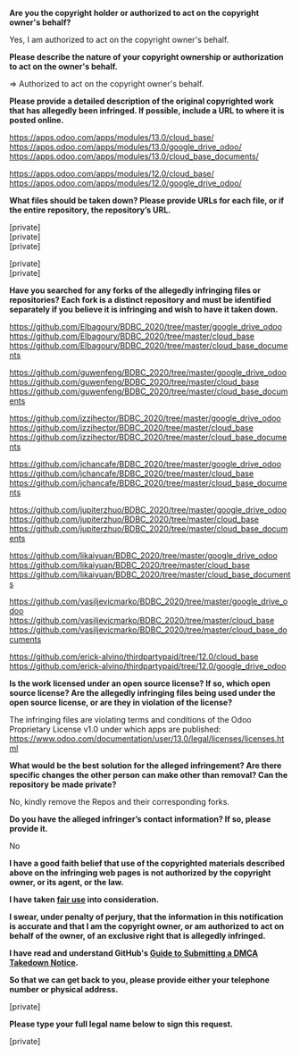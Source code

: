 **Are you the copyright holder or authorized to act on the copyright owner's behalf?**

Yes, I am authorized to act on the copyright owner's behalf.

**Please describe the nature of your copyright ownership or authorization to act on the owner's behalf.**

=> Authorized to act on the copyright owner's behalf.

**Please provide a detailed description of the original copyrighted work that has allegedly been infringed. If possible, include a URL to where it is posted online.**

https://apps.odoo.com/apps/modules/13.0/cloud_base/  
https://apps.odoo.com/apps/modules/13.0/google_drive_odoo/  
https://apps.odoo.com/apps/modules/13.0/cloud_base_documents/  

https://apps.odoo.com/apps/modules/12.0/cloud_base/  
https://apps.odoo.com/apps/modules/12.0/google_drive_odoo/

**What files should be taken down? Please provide URLs for each file, or if the entire repository, the repository’s URL.**

[private]  
[private]  
[private]

[private]  
[private]

**Have you searched for any forks of the allegedly infringing files or repositories? Each fork is a distinct repository and must be identified separately if you believe it is infringing and wish to have it taken down.**

https://github.com/Elbagoury/BDBC_2020/tree/master/google_drive_odoo  
https://github.com/Elbagoury/BDBC_2020/tree/master/cloud_base  
https://github.com/Elbagoury/BDBC_2020/tree/master/cloud_base_documents  

https://github.com/guwenfeng/BDBC_2020/tree/master/google_drive_odoo  
https://github.com/guwenfeng/BDBC_2020/tree/master/cloud_base  
https://github.com/guwenfeng/BDBC_2020/tree/master/cloud_base_documents  

https://github.com/izzihector/BDBC_2020/tree/master/google_drive_odoo  
https://github.com/izzihector/BDBC_2020/tree/master/cloud_base  
https://github.com/izzihector/BDBC_2020/tree/master/cloud_base_documents  

https://github.com/jchancafe/BDBC_2020/tree/master/google_drive_odoo  
https://github.com/jchancafe/BDBC_2020/tree/master/cloud_base  
https://github.com/jchancafe/BDBC_2020/tree/master/cloud_base_documents  

https://github.com/jupiterzhuo/BDBC_2020/tree/master/google_drive_odoo  
https://github.com/jupiterzhuo/BDBC_2020/tree/master/cloud_base  
https://github.com/jupiterzhuo/BDBC_2020/tree/master/cloud_base_documents  

https://github.com/likaiyuan/BDBC_2020/tree/master/google_drive_odoo  
https://github.com/likaiyuan/BDBC_2020/tree/master/cloud_base  
https://github.com/likaiyuan/BDBC_2020/tree/master/cloud_base_documents

https://github.com/vasiljevicmarko/BDBC_2020/tree/master/google_drive_odoo  
https://github.com/vasiljevicmarko/BDBC_2020/tree/master/cloud_base  
https://github.com/vasiljevicmarko/BDBC_2020/tree/master/cloud_base_documents

https://github.com/erick-alvino/thirdpartypaid/tree/12.0/cloud_base  
https://github.com/erick-alvino/thirdpartypaid/tree/12.0/google_drive_odoo  

**Is the work licensed under an open source license? If so, which open source license? Are the allegedly infringing files being used under the open source license, or are they in violation of the license?**

The infringing files are violating terms and conditions of the Odoo Proprietary License v1.0 under which apps are published: https://www.odoo.com/documentation/user/13.0/legal/licenses/licenses.html

**What would be the best solution for the alleged infringement? Are there specific changes the other person can make other than removal? Can the repository be made private?**

No, kindly remove the Repos and their corresponding forks.

**Do you have the alleged infringer’s contact information? If so, please provide it.**

No

**I have a good faith belief that use of the copyrighted materials described above on the infringing web pages is not authorized by the copyright owner, or its agent, or the law.**

**I have taken <a href="https://www.lumendatabase.org/topics/22">fair use</a> into consideration.**

**I swear, under penalty of perjury, that the information in this notification is accurate and that I am the copyright owner, or am authorized to act on behalf of the owner, of an exclusive right that is allegedly infringed.**

**I have read and understand GitHub's <a href="https://docs.github.com/articles/guide-to-submitting-a-dmca-takedown-notice/">Guide to Submitting a DMCA Takedown Notice</a>.**

**So that we can get back to you, please provide either your telephone number or physical address.**

[private]

**Please type your full legal name below to sign this request.**

[private]

